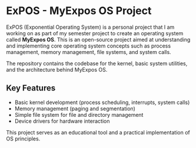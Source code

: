 # ExPOS - MyExpos OS Project

ExPOS (Exponential Operating System) is a personal project that I am working on as part of my semester project to create an operating system called **MyExpos OS**. This is an open-source project aimed at understanding and implementing core operating system concepts such as process management, memory management, file systems, and system calls.

The repository contains the codebase for the kernel, basic system utilities, and the architecture behind MyExpos OS.

## Key Features
- Basic kernel development (process scheduling, interrupts, system calls)
- Memory management (paging and segmentation)
- Simple file system for file and directory management
- Device drivers for hardware interaction

This project serves as an educational tool and a practical implementation of OS principles.

<!---
anaykrishna/anaykrishna is a ✨ special ✨ repository because its `README.md` (this file) appears on your GitHub profile.
You can click the Preview link to take a look at your changes.
--->
